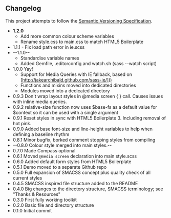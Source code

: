 ## Changelog

This project attempts to follow the [Semantic Versioning Specification](http://semver.org/).

- **1.2.0**
    - Add more common colour scheme variables
    - Rename style.css to main.css to match HTML5 Boilerplate
- 1.1.1 - Fix load path error in ie.scss
- --1.1.0--
    - Standardise variable names
    - Added Gemfile, .editorconfig and watch.sh (sass --watch script)
- 1.0.0 Yay!
    - Support for Media Queries with IE fallback, based on [http://jakearchibald.github.com/sass-ie/]()
    - Functions and mixins moved into dedicated directories
    - Modules moved into a dedicated directory
- 0.9.3 Don't wrap layout styles in @media screen { } call. Causes issues with inline media queries.
- 0.9.2 relative-size function now uses $base-fs as a default value for $context so it can be used with a single argument
- 0.9.1 Reset styles in sync with HTML5 Boilerplate 3. Including removal of hot pink.
- 0.9.0 Added base font-size and line-height variables to help when defining a baseline rhythm
- 0.8.1 Minor bugfix, borked comment stopping styles from compiling
- --0.8.0 Colour style merged into main styles.--
- 0.7.0 Made Compass optional
- 0.6.1 Moved `@media screen` declaration into main style.scss
- 0.6.0 Added default form styles from HTML5 Boilerplate
- 0.5.1 Demo moved to a separate Github repo
- 0.5.0 Full expansion of SMACSS concept plus quality check of all current styles
- 0.4.5 SMACSS inspired file structure added to the README
- 0.4.0 Big changes to the directory structure, SMACSS terminology; see "Thanks & Resources"
- 0.3.0 First fully working toolkit
- 0.2.0 Basic file and directory structure
- 0.1.0 Initial commit
